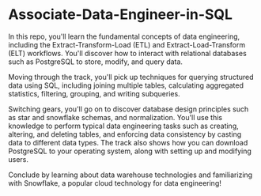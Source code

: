 # Associate-Data-Engineer-in-SQL
In this repo, you'll learn the fundamental concepts of data engineering, including the Extract-Transform-Load (ETL) and Extract-Load-Transform (ELT) workflows. You'll discover how to interact with relational databases such as PostgreSQL to store, modify, and query data.

Moving through the track, you'll pick up techniques for querying structured data using SQL, including joining multiple tables, calculating aggregated statistics, filtering, grouping, and writing subqueries.

Switching gears, you'll go on to discover database design principles such as star and snowflake schemas, and normalization. You'll use this knowledge to perform typical data engineering tasks such as creating, altering, and deleting tables, and enforcing data consistency by casting data to different data types. The track also shows how you can download PostgreSQL to your operating system, along with setting up and modifying users.

Conclude by learning about data warehouse technologies and familiarizing with Snowflake, a popular cloud technology for data engineering!
